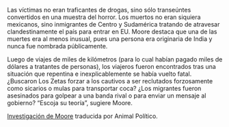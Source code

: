 <p>Las víctimas no eran traficantes de drogas, sino sólo transeúntes convertidos en una muestra del horror. Los muertos no eran siquiera mexicanos, sino inmigrantes de Centro y Sudamérica tratando de atravesar clandestinamente el país para entrar en EU. Moore destaca que una de las muertes era al menos inusual, pues una persona era originaria de India y nunca fue nombrada públicamente.</p>
<p>Luego de viajes de miles de kilómetros (para lo cual habían pagado miles de dólares a tratantes de personas), los viajeros fueron encontrados tras una situación que repentina e inexplicablemente se había vuelto fatal. ¿Buscaron Los Zetas forzar a los cautivos a ser reclutados forzosamente como sicarios o mulas para transportar coca? ¿Los migrantes fueron asesinados para golpear a una banda rival o para enviar un mensaje al gobierno? “Escoja su teoría”, sugiere Moore. </p>

<p><a href="http://www.animalpolitico.com/2011/09/los-misterios-de-la-masacre-de-san-fernando/" target="_blank">Investigación de Moore</a> traducida por Animal Político.</p>
